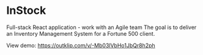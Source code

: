 # InStock
Full-stack React application - work with an Agile team 
The goal is to deliver an Inventory Management System for a Fortune 500 client.

View demo:
https://outklip.com/v/-Mb03lVbHo1JbQr8h2ph
